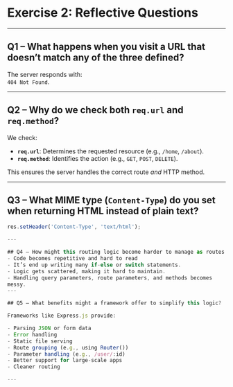 # Exercise 2: Reflective Questions

---

## Q1 – What happens when you visit a URL that doesn’t match any of the three defined?

The server responds with:  
`404 Not Found`.

---

## Q2 – Why do we check both `req.url` and `req.method`?

We check:

- **`req.url`**: Determines the requested resource (e.g., `/home`, `/about`).
- **`req.method`**: Identifies the action (e.g., `GET`, `POST`, `DELETE`).

This ensures the server handles the correct route _and_ HTTP method.

---

## Q3 – What MIME type (`Content-Type`) do you set when returning HTML instead of plain text?

```javascript
res.setHeader('Content-Type', 'text/html');

---

## Q4 – How might this routing logic become harder to manage as routes grow?
- Code becomes repetitive and hard to read
- It’s end up writing many if-else or switch statements.
- Logic gets scattered, making it hard to maintain.
- Handling query parameters, route parameters, and methods becomes
messy.
---

## Q5 – What benefits might a framework offer to simplify this logic?

Frameworks like Express.js provide:

- Parsing JSON or form data
- Error handling
- Static file serving
- Route grouping (e.g., using Router())
- Parameter handling (e.g., /user/:id)
- Better support for large-scale apps
- Cleaner routing

---



